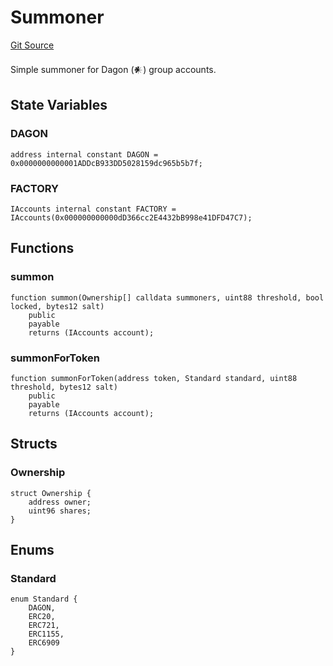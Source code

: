 # Summoner
[Git Source](https://github.com/Moloch-Mystics/dagon/blob/efc921a89c26d7bf4ef258e73ffcf64e1bdef80a/src/Summoner.sol)

Simple summoner for Dagon (𒀭) group accounts.


## State Variables
### DAGON

```solidity
address internal constant DAGON = 0x0000000000001ADDcB933DD5028159dc965b5b7f;
```


### FACTORY

```solidity
IAccounts internal constant FACTORY = IAccounts(0x000000000000dD366cc2E4432bB998e41DFD47C7);
```


## Functions
### summon


```solidity
function summon(Ownership[] calldata summoners, uint88 threshold, bool locked, bytes12 salt)
    public
    payable
    returns (IAccounts account);
```

### summonForToken


```solidity
function summonForToken(address token, Standard standard, uint88 threshold, bytes12 salt)
    public
    payable
    returns (IAccounts account);
```

## Structs
### Ownership

```solidity
struct Ownership {
    address owner;
    uint96 shares;
}
```

## Enums
### Standard

```solidity
enum Standard {
    DAGON,
    ERC20,
    ERC721,
    ERC1155,
    ERC6909
}
```

